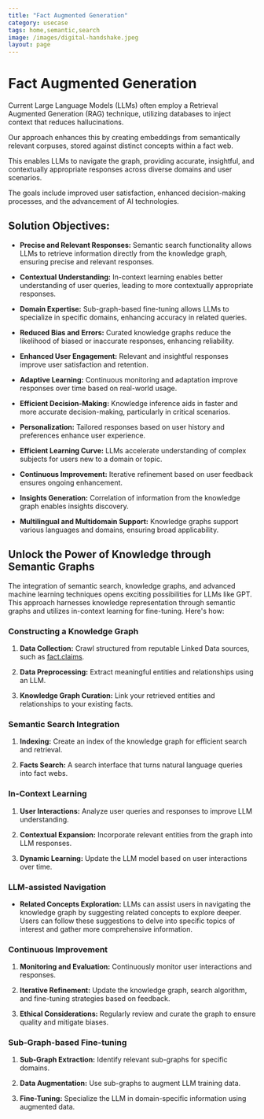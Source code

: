 ```yaml
---
title: "Fact Augmented Generation"
category: usecase
tags: home,semantic,search
image: /images/digital-handshake.jpeg
layout: page
---
```


# Fact Augmented Generation

Current Large Language Models (LLMs) often employ a Retrieval Augmented Generation (RAG) technique, utilizing databases to inject context that reduces hallucinations. 

Our approach enhances this by creating embeddings from semantically relevant corpuses, stored against distinct concepts within a fact web.

This enables LLMs to navigate the graph, providing accurate, insightful, and contextually appropriate responses across diverse domains and user scenarios. 

The goals include improved user satisfaction, enhanced decision-making processes, and the advancement of AI technologies.

## Solution Objectives:

- **Precise and Relevant Responses:** Semantic search functionality allows LLMs to retrieve information directly from the knowledge graph, ensuring precise and relevant responses.
  
- **Contextual Understanding:** In-context learning enables better understanding of user queries, leading to more contextually appropriate responses.
  
- **Domain Expertise:** Sub-graph-based fine-tuning allows LLMs to specialize in specific domains, enhancing accuracy in related queries.
  
- **Reduced Bias and Errors:** Curated knowledge graphs reduce the likelihood of biased or inaccurate responses, enhancing reliability.
  
- **Enhanced User Engagement:** Relevant and insightful responses improve user satisfaction and retention.
  
- **Adaptive Learning:** Continuous monitoring and adaptation improve responses over time based on real-world usage.
  
- **Efficient Decision-Making:** Knowledge inference aids in faster and more accurate decision-making, particularly in critical scenarios.
  
- **Personalization:** Tailored responses based on user history and preferences enhance user experience.
  
- **Efficient Learning Curve:** LLMs accelerate understanding of complex subjects for users new to a domain or topic.
  
- **Continuous Improvement:** Iterative refinement based on user feedback ensures ongoing enhancement.
  
- **Insights Generation:** Correlation of information from the knowledge graph enables insights discovery.
  
- **Multilingual and Multidomain Support:** Knowledge graphs support various languages and domains, ensuring broad applicability.

## Unlock the Power of Knowledge through Semantic Graphs

The integration of semantic search, knowledge graphs, and advanced machine learning techniques opens exciting possibilities for LLMs like GPT. This approach harnesses knowledge representation through semantic graphs and utilizes in-context learning for fine-tuning. Here's how:

### Constructing a Knowledge Graph

1. **Data Collection:** Crawl structured from reputable Linked Data sources, such as [fact.claims](https://fact.claims/).
  
2. **Data Preprocessing:** Extract meaningful entities and relationships using an LLM.
  
3. **Knowledge Graph Curation:** Link your retrieved entities and relationships to your existing facts.
  
### Semantic Search Integration

1. **Indexing:** Create an index of the knowledge graph for efficient search and retrieval.
  
2. **Facts Search:** A search interface that turns natural language queries into fact webs.

### In-Context Learning

1. **User Interactions:** Analyze user queries and responses to improve LLM understanding.
  
2. **Contextual Expansion:** Incorporate relevant entities from the graph into LLM responses.
  
3. **Dynamic Learning:** Update the LLM model based on user interactions over time.

### LLM-assisted Navigation

- **Related Concepts Exploration:** LLMs can assist users in navigating the knowledge graph by suggesting related concepts to explore deeper. Users can follow these suggestions to delve into specific topics of interest and gather more comprehensive information.

### Continuous Improvement

1. **Monitoring and Evaluation:** Continuously monitor user interactions and responses.
  
2. **Iterative Refinement:** Update the knowledge graph, search algorithm, and fine-tuning strategies based on feedback.
  
3. **Ethical Considerations:** Regularly review and curate the graph to ensure quality and mitigate biases.

### Sub-Graph-based Fine-tuning

1. **Sub-Graph Extraction:** Identify relevant sub-graphs for specific domains.
  
2. **Data Augmentation:** Use sub-graphs to augment LLM training data.
  
3. **Fine-Tuning:** Specialize the LLM in domain-specific information using augmented data.

